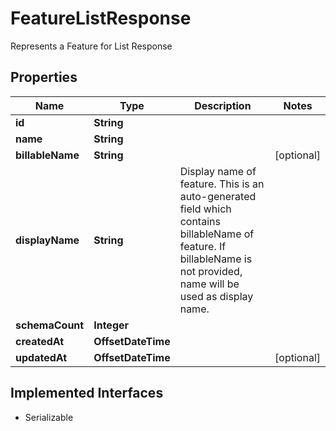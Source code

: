 

# FeatureListResponse

Represents a Feature for List Response

## Properties

| Name | Type | Description | Notes |
|------------ | ------------- | ------------- | -------------|
|**id** | **String** |  |  |
|**name** | **String** |  |  |
|**billableName** | **String** |  |  [optional] |
|**displayName** | **String** | Display name of feature. This is an auto-generated field which contains billableName of feature. If billableName is not provided, name will be used as display name.  |  |
|**schemaCount** | **Integer** |  |  |
|**createdAt** | **OffsetDateTime** |  |  |
|**updatedAt** | **OffsetDateTime** |  |  [optional] |


## Implemented Interfaces

* Serializable


